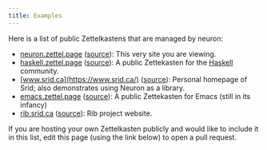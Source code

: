 ```yaml
---
title: Examples
---
```


Here is a list of public Zettelkastens that are managed by neuron:

- [neuron.zettel.page](https://neuron.zettel.page/) ([source](https://github.com/srid/neuron/tree/master/guide)): This very site you are viewing.
- [haskell.zettel.page](https://haskell.zettel.page) ([source](https://github.com/srid/haskell-zettelkasten)): A public Zettekasten for the [Haskell](https://www.haskell.org/) community.
- [www.srid.ca](https://www.srid.ca/) ([source](https://github.com/srid/srid.ca)): Personal homepage of Srid; also demonstrates using Neuron as a library.
- [emacs.zettel.page](https://emacs.zettel.page)
  ([source](https://github.com/srid/emacs.zettel.page)): A public Zettekasten
  for Emacs (still in its infancy)
- [rib.srid.ca](https://rib.srid.ca/) ([source](https://github.com/srid/rib/tree/master/guide)): Rib project website.

If you are hosting your own Zettelkasten publicly and would like to include it in this list, edit this page (using the link below) to open a pull request.
